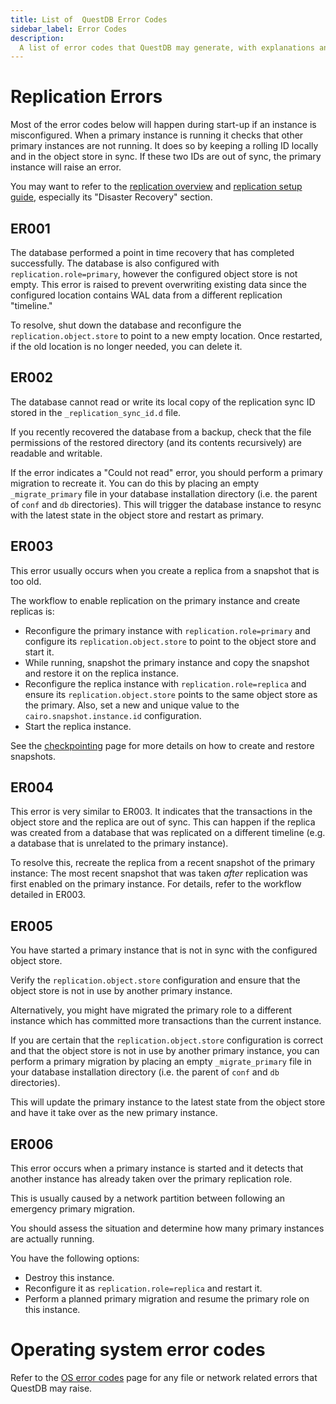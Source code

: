 ```yaml
---
title: List of  QuestDB Error Codes
sidebar_label: Error Codes
description:
  A list of error codes that QuestDB may generate, with explanations and suggested actions.
---
```


# Replication Errors

Most of the error codes below will happen during start-up if an instance is misconfigured.
When a primary instance is running it checks that other primary instances are not running.
It does so by keeping a rolling ID locally and in the object store in sync.
If these two IDs are out of sync, the primary instance will raise an error.

You may want to refer to the [replication overview](/docs/concept/replication) and [replication setup guide](/docs/operations/replication), especially its "Disaster Recovery" section.

## ER001
The database performed a point in time recovery that has completed successfully.
The database is also configured with `replication.role=primary`, however the configured 
object store is not empty. This error is raised to prevent overwriting existing data
since the configured location contains WAL data from a different replication "timeline."

To resolve, shut down the database and reconfigure the `replication.object.store` to point to a new empty location. Once restarted, if the old location is no longer needed, you can delete it.

## ER002
The database cannot read or write its local copy of the replication sync ID stored in the `_replication_sync_id.d` file.

If you recently recovered the database from a backup, check that the file permissions of the restored directory (and its contents recursively) are readable and writable.

If the error indicates a "Could not read" error,
you should perform a primary migration to recreate it. You can do this by
placing an empty `_migrate_primary` file in your database installation directory (i.e. the parent of `conf` and `db` directories).
This will trigger the database instance to resync with the latest state in the object store and restart as primary.

## ER003
This error usually occurs when you create a replica from a snapshot that is too old.

The workflow to enable replication on the primary instance and create replicas is:
* Reconfigure the primary instance with `replication.role=primary` and configure its `replication.object.store` to point to the object store and start it.
* While running, snapshot the primary instance and copy the snapshot and restore it on the replica instance.
* Reconfigure the replica instance with `replication.role=replica` and ensure its `replication.object.store` points to the same object store as the primary. Also, set a new and unique value to the `cairo.snapshot.instance.id` configuration.
* Start the replica instance.

See the [checkpointing](/docs/reference/sql/checkpoint/) page for more details
on how to create and restore snapshots.

## ER004

This error is very similar to ER003. It indicates that the transactions in the object store and the replica are out of sync.
This can happen if the replica was created from a database that was replicated on a different timeline (e.g. a database that is unrelated
to the primary instance).

To resolve this, recreate the replica from a recent snapshot of the primary instance:
The most recent snapshot that was taken _after_ replication was first enabled on the primary instance. For details, refer to the workflow detailed in ER003.

## ER005

You have started a primary instance that is not in sync with the configured object store.

Verify the `replication.object.store` configuration and ensure that the object store is not in use by another primary instance.

Alternatively, you might have migrated the primary role to a different
instance which has committed more transactions than the current instance.

If you are certain that the `replication.object.store` configuration is correct and that the object store is not in use by another primary instance, you can perform
a primary migration by placing an empty `_migrate_primary` file in your database installation directory (i.e. the parent of `conf` and `db` directories).

This will update the primary instance to the latest state from the object
store and have it take over as the new primary instance.

## ER006

This error occurs when a primary instance is started and it detects that another instance has already taken over the primary replication role.

This is usually caused by a network partition between following an emergency primary migration.

You should assess the situation and determine how many primary instances
are actually running.

You have the following options:
* Destroy this instance.
* Reconfigure it as `replication.role=replica` and restart it.
* Perform a planned primary migration and resume the primary role on this instance.

# Operating system error codes

Refer to the [OS error codes](/docs/troubleshooting/os-error-codes/) page for any
file or network related errors that QuestDB may raise.
